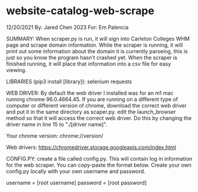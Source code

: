 # website-catalog-web-scrape
12/20/2021
By: Jared Chen 2023
For: Em Palencia



SUMMARY:
When scraper.py is run, it will sign into Carleton Colleges WHM page and scrape domain information. While the scraper is running, it will print out some information about the domain it is currently parseing, this is just so you know the program hasn't crashed yet. When the scraper is finished running, it will place that information into a csv file for easy viewing.



LIBRARIES (pip3 install [library]):
selenium
requests



WEB DRIVER:
By default the web driver I installed was for an m1 mac running chrome 96.0.4664.45. If you are running on a different type of computer or different version of chrome, download the correct web driver and put it in the same directory as scaper.py. edit the launch_browser method so that it will access the correct web driver. Do this by changing the driver name in line 15 to "./[driver name]".

Your chrome version: chrome://version/

Web drivers: https://chromedriver.storage.googleapis.com/index.html



CONFIG.PY:
create a file called config.py. This will contain log in information for the web scraper. You can copy-paste the format below. Create your own config.py locally with your own username and password.

username = [root username]
password = [root password]

